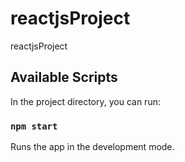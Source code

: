 # reactjsProject
reactjsProject


## Available Scripts

In the project directory, you can run:

### `npm start`

Runs the app in the development mode.

